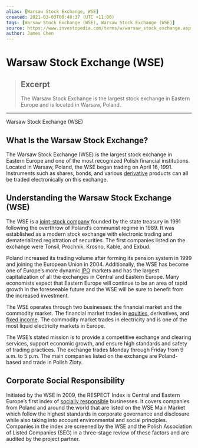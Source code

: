 ```yaml
---
alias: [Warsaw Stock Exchange, WSE]
created: 2021-03-03T00:48:37 (UTC +11:00)
tags: [Warsaw Stock Exchange (WSE), Warsaw Stock Exchange (WSE)]
source: https://www.investopedia.com/terms/w/warsaw_stock_exchange.asp
author: James Chen
---
```


# Warsaw Stock Exchange (WSE)

> ## Excerpt
> The Warsaw Stock Exchange is the largest stock exchange in Eastern Europe and is located in Warsaw, Poland.

---

Warsaw Stock Exchange (WSE)
## What Is the Warsaw Stock Exchange?

The Warsaw Stock Exchange (WSE) is the largest stock exchange in Eastern Europe and one of the most recognized Polish financial institutions. Located in Warsaw, Poland, the WSE began trading on April 16, 1991. Instruments such as shares, bonds, and various [derivative](https://www.investopedia.com/terms/d/derivative.asp) products can all be traded electronically on this exchange.

## Understanding the Warsaw Stock Exchange (WSE)

The WSE is a [joint-stock company](https://www.investopedia.com/terms/j/jointstockcompany.asp) founded by the state treasury in 1991 following the overthrow of Poland’s communist regime in 1989. It was established as a modern stock exchange with electronic trading and dematerialized registration of securities. The first companies listed on the exchange were Tonsil, Prochnik, Krosno, Kable, and Exbud.

Poland increased its trading volume after forming its pension system in 1999 and joining the European Union in 2004. Additionally, the WSE has become one of Europe’s more dynamic [IPO](https://www.investopedia.com/terms/i/ipo.asp) markets and has the largest capitalization of all the exchanges in Central and Eastern Europe. Many economists expect that Eastern Europe will continue to be an area of rapid growth in the foreseeable future and the WSE will be sure to benefit from the increased investment.

The WSE operates through two businesses: the financial market and the commodity market. The financial market trades in [equities](https://www.investopedia.com/terms/e/equity.asp), derivatives, and [fixed income](https://www.investopedia.com/terms/f/fixedincome.asp). The commodity market trades in electricity and is one of the most liquid electricity markets in Europe. 

The WSE’s stated mission is to provide a competitive exchange and clearing services, support economic growth, and ensure high standards and safety of trading practices. The exchange trades Monday through Friday from 9 a.m. to 5 p.m. The main companies listed on the exchange are Poland-based and trade in Polish Zloty.

## Corporate Social Responsibility 

Initiated by the WSE in 2009, the RESPECT Index is Central and Eastern Europe’s first index of [socially responsible](https://www.investopedia.com/terms/s/socialresponsibility.asp) businesses. It covers companies from Poland and around the world that are listed on the WSE Main Market which follow the highest standards in corporate governance and disclosure while also taking into account environmental and social principles. Companies in the index are screened by the WSE and the Polish Association of Listed Companies (SEG) in a three-stage review of these factors and are audited by the project partner.
